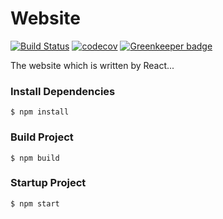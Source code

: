 # Website

[![Build Status](https://travis-ci.com/Jason-ZW/website.svg?branch=master)](https://travis-ci.com/Jason-ZW/website)
[![codecov](https://codecov.io/gh/Jason-ZW/website/branch/master/graph/badge.svg)](https://codecov.io/gh/Jason-ZW/website) [![Greenkeeper badge](https://badges.greenkeeper.io/Jason-ZW/website.svg)](https://greenkeeper.io/)

The website which is written by React...

### Install Dependencies
```
$ npm install
```

### Build Project
```
$ npm build
```

### Startup Project
```
$ npm start
```